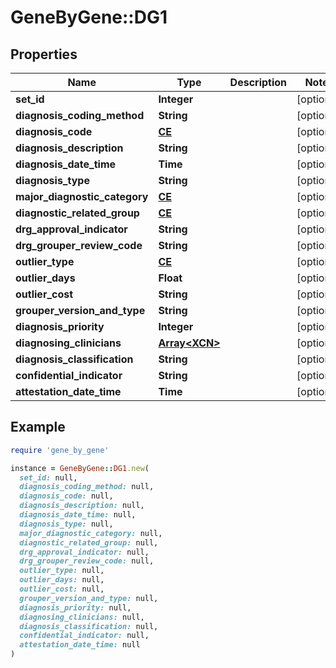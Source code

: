 # GeneByGene::DG1

## Properties

| Name | Type | Description | Notes |
| ---- | ---- | ----------- | ----- |
| **set_id** | **Integer** |  | [optional] |
| **diagnosis_coding_method** | **String** |  | [optional] |
| **diagnosis_code** | [**CE**](CE.md) |  | [optional] |
| **diagnosis_description** | **String** |  | [optional] |
| **diagnosis_date_time** | **Time** |  | [optional] |
| **diagnosis_type** | **String** |  | [optional] |
| **major_diagnostic_category** | [**CE**](CE.md) |  | [optional] |
| **diagnostic_related_group** | [**CE**](CE.md) |  | [optional] |
| **drg_approval_indicator** | **String** |  | [optional] |
| **drg_grouper_review_code** | **String** |  | [optional] |
| **outlier_type** | [**CE**](CE.md) |  | [optional] |
| **outlier_days** | **Float** |  | [optional] |
| **outlier_cost** | **String** |  | [optional] |
| **grouper_version_and_type** | **String** |  | [optional] |
| **diagnosis_priority** | **Integer** |  | [optional] |
| **diagnosing_clinicians** | [**Array&lt;XCN&gt;**](XCN.md) |  | [optional] |
| **diagnosis_classification** | **String** |  | [optional] |
| **confidential_indicator** | **String** |  | [optional] |
| **attestation_date_time** | **Time** |  | [optional] |

## Example

```ruby
require 'gene_by_gene'

instance = GeneByGene::DG1.new(
  set_id: null,
  diagnosis_coding_method: null,
  diagnosis_code: null,
  diagnosis_description: null,
  diagnosis_date_time: null,
  diagnosis_type: null,
  major_diagnostic_category: null,
  diagnostic_related_group: null,
  drg_approval_indicator: null,
  drg_grouper_review_code: null,
  outlier_type: null,
  outlier_days: null,
  outlier_cost: null,
  grouper_version_and_type: null,
  diagnosis_priority: null,
  diagnosing_clinicians: null,
  diagnosis_classification: null,
  confidential_indicator: null,
  attestation_date_time: null
)
```


